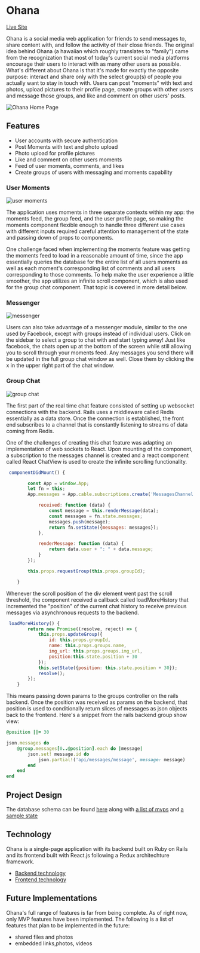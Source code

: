 # Ohana

[Live Site](https://kevinsfullstack.herokuapp.com)

Ohana is a social media web application for friends to send messages to, share content with, and follow the activity of their close friends. The original idea behind Ohana (a hawaiian which roughly translates to "family") came from the recognization that most of today's current social media platforms encourage their users to interact with as many other users as possible. What's different about Ohana is that it's made for exactly the opposite purpose: interact and share only with the select group(s) of people you actually want to stay in touch with. Users can post "moments" with text and photos, upload pictures to their profile page, create groups with other users and message those groups, and like and comment on other users' posts. 


![Ohana Home Page](https://github.com/kl2695/Ohana/blob/master/docs/images/home_page.png)

## Features

- User accounts with secure authentication
- Post Moments with text and photo upload 
- Photo upload for profile pictures
- Like and comment on other users moments
- Feed of user moments, comments, and likes 
- Create groups of users with messaging and moments capability 


### User Moments
![user moments](https://github.com/kl2695/Ohana/blob/master/docs/images/moments.png)

The application uses moments in three separate contexts within my app: the moments feed, the group feed, and the user profile page, so making the moments component flexible enough to handle three different use cases with different inputs required careful attention to management of the state and passing down of props to components.

One challenge faced when implementing the moments feature was getting the moments feed to load in a reasonable amount of time, since the app essentially queries the database for the entire list of all users moments as well as each moment's corresponding list of comments and all users corresponding to those comments. To help make the user experience a little smoother, the app utilizes an infinite scroll component, which is also used for the group chat component. That topic is covered in more detail below. 

### Messenger 
![messenger](https://github.com/kl2695/Ohana/blob/master/docs/images/chats.png)

Users can also take advantage of a messenger module, similar to the one used by Facebook, except with groups instead of individual users. Click on the sidebar to select a group to chat with and start typing away! Just like facebook, the chats open up at the bottom of the screen while still allowing you to scroll through your moments feed. Any messages you send there will be updated in the full group chat window as well. Close them by clicking the x in the upper right part of the chat window. 

### Group Chat
![group chat](https://github.com/kl2695/Ohana/blob/master/docs/images/group_chat.png)

The first part of the real time chat feature consisted of setting up websocket connections with the backend. Rails uses a middleware called Redis essentially as a data store. Once the connection is established, the front end subscribes to a channel that is constantly listening to streams of data coming from Redis.

One of the challenges of creating this chat feature was adapting an implementation of web sockets to React. Upon mounting of the component, a subscription to the messages channel is created and a react component called React ChatView is used to create the infinite scrolling functionality. 

```javascript
 componentDidMount() {

        const App = window.App; 
        let fn = this; 
        App.messages = App.cable.subscriptions.create('MessagesChannel', {

            received: function (data) {
                const message = this.renderMessage(data); 
                const messages = fn.state.messages; 
                messages.push(message);
                return fn.setState({messages: messages});
            },

            renderMessage: function (data) {
                return data.user + ": " + data.message;
            }
        });

        this.props.requestGroup(this.props.groupId);

    }
```

Whenever the scroll position of the div element went past the scroll threshold, the component received a callback called loadMoreHistory that incremented the "position" of the current chat history to receive previous messages via asynchronous requests to the backend. 

```javascript 
 loadMoreHistory() {
        return new Promise((resolve, reject) => {
            this.props.updateGroup({
                id: this.props.groupId,
                name: this.props.groups.name,
                img_url: this.props.groups.img_url,
                position:this.state.position + 30
            });
            this.setState({position: this.state.position + 30});
            resolve();
        });
    }
```
This means passing down params to the groups controller on the rails backend. Once the position was received as params on the backend, that position is used to conditionally return slices of messages as json objects back to the frontend. Here's a snippet from the rails backend group show view: 

```ruby 
@position ||= 30

json.messages do 
    @group.messages[0..@position].each do |message|
        json.set! message.id do 
            json.partial!('api/messages/message', message: message)
        end 
    end 
end 
```



## Project Design

The database schema can be found [here](https://github.com/kl2695/Ohana/wiki/Database-Schema) along with [a list of mvps](https://github.com/kl2695/Ohana/wiki/MVP-List) and [a sample state](https://github.com/kl2695/Ohana/wiki/Sample-State)

## Technology

Ohana is a single-page application with its backend built on Ruby on Rails and its frontend built with React.js following a Redux architechture framework.
- [Backend technology](https://github.com/kl2695/Ohana/blob/master/docs/backend.md)
- [Frontend technology](https://github.com/kl2695/Ohana/blob/master/docs/frontend.md)

## Future Implementations

Ohana's full range of features is far from being complete. As of right now, only MVP features have been implemented. 
The following is a list of features that plan to be implemented in the future: 

- shared files and photos 
- embedded links,photos, videos 
